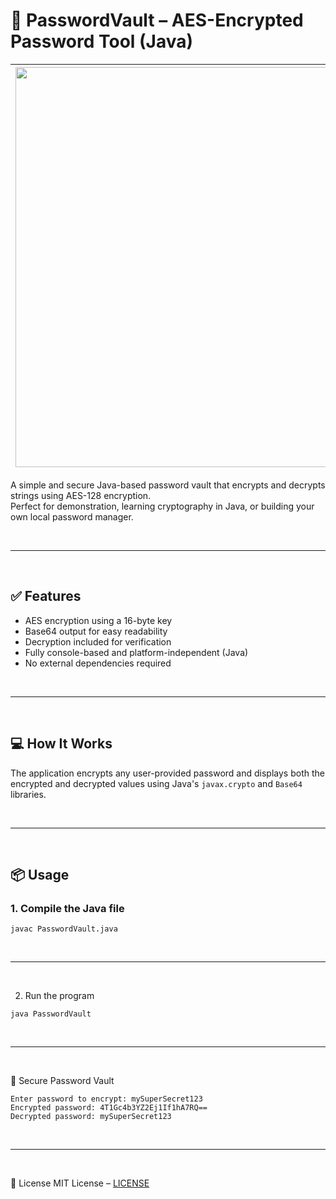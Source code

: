 # 🔐 PasswordVault – AES-Encrypted Password Tool (Java)

|<img width="1280" height="640" alt="PasswordVault" src="https://github.com/user-attachments/assets/05beaaa1-f825-4634-91da-d6c4efa9550d" />|
|---|

A simple and secure Java-based password vault that encrypts and decrypts strings using AES-128 encryption.  
Perfect for demonstration, learning cryptography in Java, or building your own local password manager.

<br>

---

<br>

## ✅ Features

- AES encryption using a 16-byte key
- Base64 output for easy readability
- Decryption included for verification
- Fully console-based and platform-independent (Java)
- No external dependencies required

<br>

---

<br>

## 💻 How It Works

The application encrypts any user-provided password and displays both the encrypted and decrypted values using Java's `javax.crypto` and `Base64` libraries.

<br>

---

<br>

## 📦 Usage

### 1. Compile the Java file

```yarn
javac PasswordVault.java
```

<br>

---

<br>

2. Run the program

```yarn
java PasswordVault
```

<br>

---

<br>

🔐 Secure Password Vault

```yarn
Enter password to encrypt: mySuperSecret123
Encrypted password: 4T1Gc4b3YZ2Ej1If1hA7RQ==
Decrypted password: mySuperSecret123
```

<br>

---

<br>

📄 License
MIT License – [LICENSE](LICENSE)

